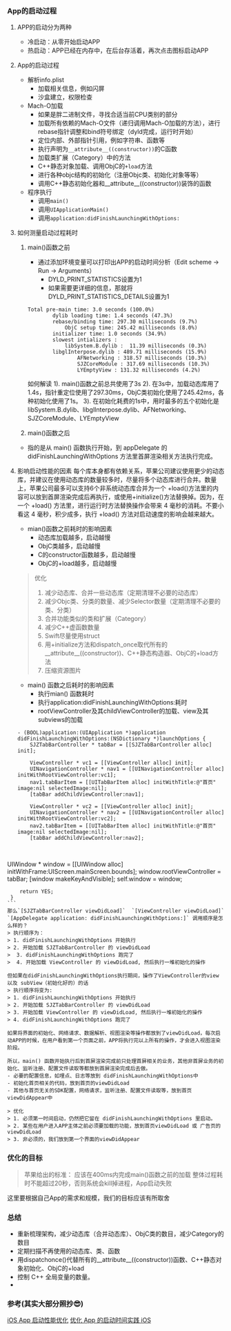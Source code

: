 ### App的启动过程
1. APP的启动分为两种
    - 冷启动：从零开始启动APP
    - 热启动：APP已经在内存中，在后台存活着，再次点击图标启动APP
    <!-- more -->

2. App的启动过程
    - 解析info.plist
        - 加载相关信息，例如闪屏
        - 沙盒建立，权限检查
    - Mach-O加载
        - 如果是胖二进制文件，寻找合适当前CPU类别的部分
        - 加载所有依赖的Mach-O文件（递归调用Mach-O加载的方法），进行rebase指针调整和bind符号绑定（dyld完成，运行时开始）
        - 定位内部、外部指针引用，例如字符串、函数等
        - 执行声明为`__attribute__((constructor))`的C函数
        - 加载类扩展（Category）中的方法
        - C++静态对象加载、调用ObjC的`+load`方法
        - 进行各种objc结构的初始化（注册Objc类、初始化对象等等）
        - 调用C++静态初始化器和__attribute__((constructor))装饰的函数
    - 程序执行
        - 调用`main()`
        - 调用`UIApplicationMain()`
        - 调用`application:didFinishLaunchingWithOptions:`

3. 如何测量启动过程耗时
    1.  main()函数之前
        - 通过添加环境变量可以打印出APP的启动时间分析（Edit scheme -> Run -> Arguments）
            - DYLD_PRINT_STATISTICS设置为1
            - 如果需要更详细的信息，那就将DYLD_PRINT_STATISTICS_DETAILS设置为1
        ```
        Total pre-main time: 3.0 seconds (100.0%)
                dylib loading time: 1.4 seconds (47.3%)
                rebase/binding time: 297.30 milliseconds (9.7%)
                    ObjC setup time: 245.42 milliseconds (8.0%)
                initializer time: 1.0 seconds (34.9%)
                slowest intializers :
                    libSystem.B.dylib :  11.39 milliseconds (0.3%)
                libglInterpose.dylib : 489.71 milliseconds (15.9%)
                        AFNetworking : 318.57 milliseconds (10.3%)
                        SJZCoreModule : 317.69 milliseconds (10.3%)
                        LYEmptyView : 131.32 milliseconds (4.2%)
        ```
        如何解读
        1). main()函数之前总共使用了3s
        2). 在3s中，加载动态库用了1.4s，指针重定位使用了297.30ms，ObjC类初始化使用了245.42ms，各种初始化使用了1s。
        3). 在初始化耗费的1s中，用时最多的五个初始化是libSystem.B.dylib、libglInterpose.dylib、AFNetworking、SJZCoreModule、LYEmptyView

    2. main()函数之后
        
    - 指的是从 main() 函数执行开始，到 appDelegate 的 didFinishLaunchingWithOptions 方法里首屏渲染相关方法执行完成。
    
4. 影响启动性能的因素
    每个库本身都有依赖关系，苹果公司建议使用更少的动态库，并建议在使用动态库的数量较多时，尽量将多个动态库进行合并。数量上，苹果公司最多可以支持6个非系统动态库合并为一个
    +load()方法里的内容可以放到首屏渲染完成后再执行，或使用+initialize()方法替换掉。因为，在一个 +load() 方法里，进行运行时方法替换操作会带来 4 毫秒的消耗。不要小看这 4 毫秒，积少成多，执行 +load() 方法对启动速度的影响会越来越大。

    - mian()函数之前耗时的影响因素
        - 动态库加载越多，启动越慢
        - ObjC类越多，启动越慢
        - C的constructor函数越多，启动越慢
        - ObjC的+load越多，启动越慢


    > 优化
    > 1. 减少动态库、合并一些动态库（定期清理不必要的动态库）
    > 2. 减少Objc类、分类的数量、减少Selector数量（定期清理不必要的类、分类）
    > 3. 合并功能类似的类和扩展（Category）
    > 4. 减少C++虚函数数量
    > 5. Swift尽量使用struct
    > 6. 用+initialize方法和dispatch_once取代所有的__attribute__((constructor))、C++静态构造器、ObjC的+load方法
    > 7. 压缩资源图片


    - main() 函数之后耗时的影响因素
        - 执行mian() 函数耗时
        - 执行application:didFinishLaunchingWithOptions:耗时
        - rootViewController及其childViewController的加载、view及其subviews的加载
    
    ```
    - (BOOL)application:(UIApplication *)application didFinishLaunchingWithOptions:(NSDictionary *)launchOptions {
        SJZTabBarController * tabBar = [[SJZTabBarController alloc] init];
    
        ViewController * vc1 = [[ViewController alloc] init];
        UINavigationController * nav1 = [[UINavigationController alloc] initWithRootViewController:vc1];
        nav1.tabBarItem = [[UITabBarItem alloc] initWithTitle:@"首页" image:nil selectedImage:nil];
        [tabBar addChildViewController:nav1];
        
        ViewController * vc2 = [[ViewController alloc] init];
        UINavigationController * nav2 = [[UINavigationController alloc] initWithRootViewController:vc2];
        nav2.tabBarItem = [[UITabBarItem alloc] initWithTitle:@"首页" image:nil selectedImage:nil];
        [tabBar addChildViewController:nav2];


​        
        UIWindow * window = [[UIWindow alloc] initWithFrame:UIScreen.mainScreen.bounds];
        window.rootViewController = tabBar;
        [window makeKeyAndVisible];
        self.window = window;
        
        return YES;
     }
    ```
    那么`[SJZTabBarController viewDidLoad]`  `[ViewController viewDidLoad]`  `[AppDelegate application: didFinishLaunchingWithOptions:]` 调用顺序是怎么样的？
    > 执行顺序为：
    > 1. didFinishLaunchingWithOptions 开始执行 
    > 2. 开始加载 SJZTabBarController 的 viewDidLoad
    >  3. didFinishLaunchingWithOptions 跑完了
    >  4. 开始加载 ViewController 的 viewDidLoad, 然后执行一堆初始化的操作
    
    但如果在didFinishLaunchingWithOptions执行期间，操作了ViewController的view 以及 subView（初始化好的）的话
    > 执行顺序将变为:
    > 1. didFinishLaunchingWithOptions 开始执行 
    > 2. 开始加载 SJZTabBarController 的 viewDidLoad
    > 3. 开始加载 ViewController 的 viewDidLoad, 然后执行一堆初始化的操作
    > 4. didFinishLaunchingWithOptions 跑完了
    
    如果将界面的初始化、网络请求、数据解析、视图渲染等操作都放到了viewDidLoad，每次启动APP的时候，在用户看到第一个页面之前，APP将执行完以上所有的操作，才会进入视图渲染阶段。
    
    所以，main() 函数开始执行后到首屏渲染完成前只处理首屏相关的业务，其他非首屏业务的初始化、监听注册、配置文件读取等都放到首屏渲染完成后去做。
    - 必要的配置信息，如埋点、日志等放到 didFinishLaunchingWithOptions中
    - 初始化首页相关的代码，放到首页的viewDidLoad
    - 其他与首页无关的SDK配置，网络请求，监听注册、配置文件读取等，放到首页viewDidAppear中
    
    > 优化
    > 1. 必须第一时间启动，仍然把它留在 didFinishLaunchingWithOptions 里启动。
    > 2. 某些在用户进入APP主体之前必须要加载的功能，放到首页viewDidLoad 或 广告页的viewDidLoad
    > 3. 非必须的，我们放到第一个界面的viewDidAppear

### 优化的目标
> 苹果给出的标准：
> 应该在400ms内完成main()函数之前的加载
> 整体过程耗时不能超过20秒，否则系统会kill掉进程，App启动失败

这里要根据自己App的需求和规模，我们的目标应该有所取舍

### 总结
- 重新梳理架构，减少动态库（合并动态库）、ObjC类的数目，减少Category的数目
- 定期扫描不再使用的动态库、类、函数
- 用dispatchonce()代替所有的__attribute__((constructor))函数、C++静态对象初始化、ObjC的+load
- 控制 C++ 全局变量的数量。
- 

### 参考(其实大部分照抄😎)
[iOS App 启动性能优化](https://mp.weixin.qq.com/s?__biz=MzA3NTYzODYzMg==&mid=2653579242&idx=1&sn=8f2313711f96a62e7a80d63851653639&chksm=84b3b5edb3c43cfb08e30f2affb1895e8bac8c5c433a50e74e18cda794dcc5bd53287ba69025&mpshare=1&scene=1&srcid=081075Vt9sYPaGgAWwb7xd1x&key=4b95006583a3cb388791057645bf19a825b73affa9d3c1303dbc0040c75548ef548be21acce6a577731a08112119a29dfa75505399bba67497ad729187c6a98469674924c7b447788c7370f6c2003fb4&ascene=0&uin=NDA2NTgwNjc1&devicetype=iMac16%2C2+OSX+OSX+10.12.6+build(16G29)&version=12020110&nettype=WIFI&fontScale=100&pass_ticket=IDZVtt6EyfPD9ZLcACRVJZYH8WaaMPtT%2BF3nfv7yZUQBCMKM4H1rDCbevGd7bXoG)
[优化 App 的启动时间实践 iOS](https://www.jianshu.com/p/0858878e331f)












